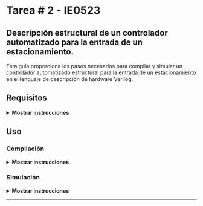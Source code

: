 # Tarea \# 2 - IE0523

## Descripción estructural de un controlador automatizado para la entrada de un estacionamiento.

Esta guía proporciona los pasos necesarios para compilar y simular un controlador automatizado estructural para la entrada de un estacionamiento en el lenguaje de descripción de hardware Verilog. 

## Requisitos

<details><summary><b>Mostrar instrucciones</b></summary>
Para Debian y Ubuntu:

* git
    ```bash
    sudo apt install git
    ```
* make
    ```bash
    sudo apt install make
    ```
* iverilog
    ```bash
    sudo apt install iverilog
    ```
* gtkwave
    ```bash
    sudo apt install gtkwave
    ```
* texlive-full
    ```bash
    sudo apt install texlive-full
    ```
* latexmk
    ```bash
    sudo apt install latexmk
    ```

</details>

## Uso
### Compilación

<details><summary><b>Mostrar instrucciones</b></summary>

1. Clona el repoistorio:
    ```bash
    git clone https://github.com/Roger-505/tareas-ie0523
    ```

2. Navega al directorio `src`:
    ```bash
    cd tareas-ie0523/t2/src
    ```

3. Genera las simulaciones:
    ```bash
    make clean wave
    ```

4. Navega al directorio `informe`:
    ```bash
    cd ../informe
    ```

5. Genera la documentación:
    ```bash
    make
    ```

</details>

### Simulación 
<details><summary><b>Mostrar instrucciones</b></summary>

Después de compilar el código fuente, se desplegarán dos ventanas de `gtkwave`, una consecutiva a la otra.
Estas contendrán las formas de onda de la simulación correspondientes a la síntesis con `RTLIL` y `cmos\_cells.lib`, respectivamente.

<center>

* `RTLIL`

![Alt text](./informe/figs/rtlil.png)

* `cmos_cells.lib`

![Alt text](./informe/figs/cmoscells.png)

* `cmos_cells.lib` + delay

![Alt text](./informe/figs/cmoscellsdelay.png)

</center>

</details>

---
